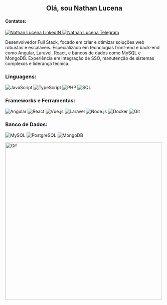 <h2 align="center">Olá, sou Nathan Lucena</h2>
<h4 align="Left">Contatos:</h4>
<a href="https://www.linkedin.com/in/nathan-l-8981b5161/" 
    target="_blank" rel="noopener noreferrer">
  <img alt="Nathan Lucena LinkedIN" src="https://img.shields.io/badge/LinkedIn-0077B5?style=for-the-badge&logo=linkedin&logoColor=white" />
</a>
<a href="https://t.me/Natan89" 
 target="_blank" rel="noopener noreferrer">
<img alt="Nathan Lucena Telegram" src="https://img.shields.io/badge/Telegram-2CA5E0?style=for-the-badge&logo=telegram&logoColor=white" />
</a>

Desenvolvedor Full Stack, focado em criar e otimizar soluções web robustas e escaláveis. Especializado em tecnologias front-end e back-end como Angular, Laravel, React, e bancos de dados como MySQL e MongoDB. Experiência em integração de SSO, manutenção de sistemas complexos e liderança técnica.

<h3 align="Left">Linguagens:</h3>
<p>
  <a><img alt="JavaScript" src="https://img.shields.io/badge/JavaScript-F7DF1E?style=for-the-badge&logo=javascript&logoColor=black" /></a>
  <a><img alt="TypeScript" src="https://img.shields.io/badge/TypeScript-007ACC?style=for-the-badge&logo=typescript&logoColor=white" /></a>
  <a><img alt="PHP" src="https://img.shields.io/badge/PHP-777BB4?style=for-the-badge&logo=php&logoColor=white" /></a>
  <a><img alt="SQL" src="https://img.shields.io/badge/SQL-316192?style=for-the-badge&logo=postgresql&logoColor=white" /></a>
</p>
<h3 align="Left">Frameworks e Ferramentas:</h3>
<p>
  <a><img alt="Angular" src="https://img.shields.io/badge/Angular-DD0031?style=for-the-badge&logo=angular&logoColor=white" /></a>
  <a><img alt="React" src="https://img.shields.io/badge/React-20232A?style=for-the-badge&logo=react&logoColor=61DAFB" /></a>
  <a><img alt="Vue.js" src="https://img.shields.io/badge/Vue.js-4FC08D?style=for-the-badge&logo=vue-dot-js&logoColor=white" /></a>
  <a><img alt="Laravel" src="https://img.shields.io/badge/Laravel-FF2D20?style=for-the-badge&logo=laravel&logoColor=white" /></a>
  <a><img alt="Node.js" src="https://img.shields.io/badge/Node.js-43853D?style=for-the-badge&logo=node-dot-js&logoColor=white" /></a>
  <a><img alt="Docker" src="https://img.shields.io/badge/Docker-2496ED?style=for-the-badge&logo=docker&logoColor=white" /></a>
  <a><img alt="Git" src="https://img.shields.io/badge/Git-F05032?style=for-the-badge&logo=git&logoColor=white" /></a>
</p>
<h3 align="Left">Banco de Dados:</h3>
<p>
  <a><img alt="MySQL" src="https://img.shields.io/badge/MySQL-4479A1?style=for-the-badge&logo=mysql&logoColor=white" /></a>
  <a><img alt="PostgreSQL" src="https://img.shields.io/badge/PostgreSQL-316192?style=for-the-badge&logo=postgresql&logoColor=white" /></a>
  <a><img alt="MongoDB" src="https://img.shields.io/badge/MongoDB-47A248?style=for-the-badge&logo=mongodb&logoColor=white" /></a>
</p>
<img alt="Gif" width="500px" src="https://27a7x92iyp7i4yd8b4bgzvnb-wpengine.netdna-ssl.com/wp-content/uploads/2017/06/api.gif" />
